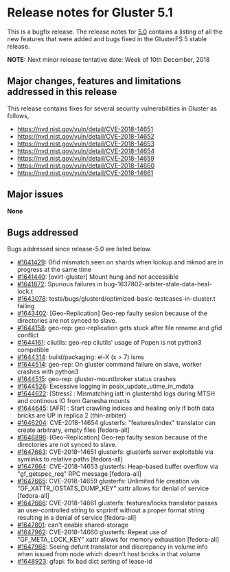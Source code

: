# Release notes for Gluster 5.1

This is a bugfix release. The release notes for [5.0](5.0.md) contains a listing of
all the new features that were added and bugs fixed in the GlusterFS 5 stable
release.

**NOTE:** Next minor release tentative date: Week of 10th December, 2018

## Major changes, features and limitations addressed in this release

This release contains fixes for several security vulnerabilities in Gluster as
follows,

- https://nvd.nist.gov/vuln/detail/CVE-2018-14651
- https://nvd.nist.gov/vuln/detail/CVE-2018-14652
- https://nvd.nist.gov/vuln/detail/CVE-2018-14653
- https://nvd.nist.gov/vuln/detail/CVE-2018-14654
- https://nvd.nist.gov/vuln/detail/CVE-2018-14659
- https://nvd.nist.gov/vuln/detail/CVE-2018-14660
- https://nvd.nist.gov/vuln/detail/CVE-2018-14661

## Major issues

**None**

## Bugs addressed

Bugs addressed since release-5.0 are listed below.

- [#1641429](https://bugzilla.redhat.com/1641429): Gfid mismatch seen on shards when lookup and mknod are in progress at the same time
- [#1641440](https://bugzilla.redhat.com/1641440): [ovirt-gluster] Mount hung and not accessible
- [#1641872](https://bugzilla.redhat.com/1641872): Spurious failures in bug-1637802-arbiter-stale-data-heal-lock.t
- [#1643078](https://bugzilla.redhat.com/1643078): tests/bugs/glusterd/optimized-basic-testcases-in-cluster.t failing
- [#1643402](https://bugzilla.redhat.com/1643402): [Geo-Replication] Geo-rep faulty sesion because of the directories are not synced to slave.
- [#1644158](https://bugzilla.redhat.com/1644158): geo-rep: geo-replication gets stuck after file rename and gfid conflict
- [#1644161](https://bugzilla.redhat.com/1644161): cliutils: geo-rep cliutils' usage of Popen is not python3 compatible
- [#1644314](https://bugzilla.redhat.com/1644314): build/packaging: el-X (x > 7) isms
- [#1644514](https://bugzilla.redhat.com/1644514): geo-rep: On gluster command failure on slave, worker crashes with python3
- [#1644515](https://bugzilla.redhat.com/1644515): geo-rep: gluster-mountbroker status crashes
- [#1644526](https://bugzilla.redhat.com/1644526): Excessive logging in posix_update_utime_in_mdata
- [#1644622](https://bugzilla.redhat.com/1644622): [Stress] : Mismatching iatt in glustershd logs during MTSH and continous IO from Ganesha mounts
- [#1644645](https://bugzilla.redhat.com/1644645): [AFR] : Start crawling indices and healing only if both data bricks are UP in replica 2 (thin-arbiter)
- [#1646204](https://bugzilla.redhat.com/1646204): CVE-2018-14654 glusterfs: "features/index" translator can create arbitrary, empty files [fedora-all]
- [#1646896](https://bugzilla.redhat.com/1646896): [Geo-Replication] Geo-rep faulty sesion because of the directories are not synced to slave.
- [#1647663](https://bugzilla.redhat.com/1647663): CVE-2018-14651 glusterfs: glusterfs server exploitable via symlinks to relative paths [fedora-all]
- [#1647664](https://bugzilla.redhat.com/1647664): CVE-2018-14653 glusterfs: Heap-based buffer overflow via "gf_getspec_req" RPC message [fedora-all]
- [#1647665](https://bugzilla.redhat.com/1647665): CVE-2018-14659 glusterfs: Unlimited file creation via "GF_XATTR_IOSTATS_DUMP_KEY" xattr allows for denial of service [fedora-all]
- [#1647666](https://bugzilla.redhat.com/1647666): CVE-2018-14661 glusterfs: features/locks translator passes an user-controlled string to snprintf without a proper format string resulting in a denial of service [fedora-all]
- [#1647801](https://bugzilla.redhat.com/1647801): can't enable shared-storage
- [#1647962](https://bugzilla.redhat.com/1647962): CVE-2018-14660 glusterfs: Repeat use of "GF_META_LOCK_KEY" xattr allows for memory exhaustion [fedora-all]
- [#1647968](https://bugzilla.redhat.com/1647968): Seeing defunt translator and discrepancy in volume info when issued from node which doesn't host bricks in that volume
- [#1648923](https://bugzilla.redhat.com/1648923): gfapi: fix bad dict setting of lease-id
